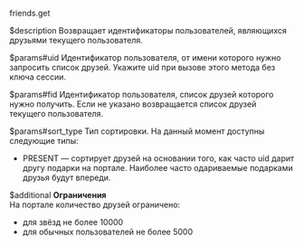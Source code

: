 friends.get

$description
Возвращает идентификаторы пользователей, являющихся друзьями текущего пользователя.

$params#uid
Идентификатор пользователя, от имени которого нужно запросить список друзей. Укажите uid при вызове этого метода без ключа сессии.

$params#fid
Идентификатор пользователя, список друзей которого нужно получить. Если не указано возвращается список друзей текущего пользователя.

$params#sort_type
Тип сортировки. На данный момент доступны следующие типы:

* PRESENT — сортирует друзей на основании того, как часто uid дарит другу подарки на портале. Наиболее часто одариваемые подарками друзья будут впереди.

$additional
**Ограничения**<br>
На портале количество друзей ограничено:

* для звёзд не более 10000
* для обычных пользователей не более 5000